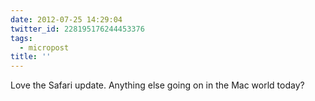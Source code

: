 ```yaml
---
date: 2012-07-25 14:29:04
twitter_id: 228195176244453376
tags:
  - micropost
title: ''
---
```


Love the Safari update. Anything else going on in the Mac world today?
